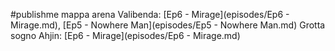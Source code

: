 #publishme 
mappa arena Valibenda:  [Ep6 - Mirage](episodes/Ep6 - Mirage.md), [Ep5 - Nowhere Man](episodes/Ep5 - Nowhere Man.md) 
Grotta sogno Ahjin: [Ep6 - Mirage](episodes/Ep6 - Mirage.md)